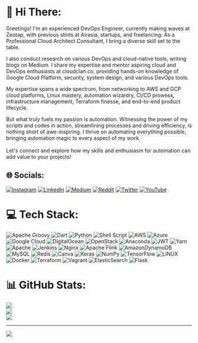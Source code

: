 # 💫 Hi There:
Greetings! I'm an experienced DevOps Engineer, currently making waves at Zeotap, with previous stints at Airasia, startups, and freelancing. As a Professional Cloud Architect Consultant, I bring a diverse skill set to the table.

I also conduct research on various DevOps and cloud-native tools, writing blogs on Medium. I share my expertise and mentor aspiring cloud and DevOps enthusiasts at cloudclan.co, providing hands-on knowledge of Google Cloud Platform, security, system design, and various DevOps tools.

My expertise spans a wide spectrum, from networking to AWS and GCP cloud platforms, Linux mastery, automation wizardry, CI/CD prowess, infrastructure management, Terraform finesse, and end-to-end product lifecycle.

But what truly fuels my passion is automation. Witnessing the power of my scripts and codes in action, streamlining processes and driving efficiency, is nothing short of awe-inspiring. I thrive on automating everything possible, bringing automation magic to every aspect of my work.<br><br>Let's connect and explore how my skills and enthusiasm for automation can add value to your projects!


## 🌐 Socials:
[![Instagram](https://img.shields.io/badge/Instagram-%23E4405F.svg?logo=Instagram&logoColor=white)](https://instagram.com/rahulkprajapati11) [![LinkedIn](https://img.shields.io/badge/LinkedIn-%230077B5.svg?logo=linkedin&logoColor=white)](https://linkedin.com/in/rahulkumarprajapati) [![Medium](https://img.shields.io/badge/Medium-12100E?logo=medium&logoColor=white)](https://medium.com/@rahulkprajapati) [![Reddit](https://img.shields.io/badge/Reddit-%23FF4500.svg?logo=Reddit&logoColor=white)](https://reddit.com/user/rahul_prajapati11) [![Twitter](https://img.shields.io/badge/Twitter-%231DA1F2.svg?logo=Twitter&logoColor=white)](https://twitter.com/prajapatikrahul) [![YouTube](https://img.shields.io/badge/YouTube-%23FF0000.svg?logo=YouTube&logoColor=white)](https://youtube.com/@rahulprajapati1733) 

# 💻 Tech Stack:
![Apache Groovy](https://img.shields.io/badge/Apache%20Groovy-4298B8.svg?style=plastic&logo=Apache+Groovy&logoColor=white) ![Dart](https://img.shields.io/badge/dart-%230175C2.svg?style=plastic&logo=dart&logoColor=white) ![Python](https://img.shields.io/badge/python-3670A0?style=plastic&logo=python&logoColor=ffdd54) ![Shell Script](https://img.shields.io/badge/shell_script-%23121011.svg?style=plastic&logo=gnu-bash&logoColor=white) ![AWS](https://img.shields.io/badge/AWS-%23FF9900.svg?style=plastic&logo=amazon-aws&logoColor=white) ![Azure](https://img.shields.io/badge/azure-%230072C6.svg?style=plastic&logo=azure-devops&logoColor=white) ![Google Cloud](https://img.shields.io/badge/Google%20Cloud-%234285F4.svg?style=plastic&logo=google-cloud&logoColor=white) ![DigitalOcean](https://img.shields.io/badge/DigitalOcean-%230167ff.svg?style=plastic&logo=digitalOcean&logoColor=white) ![OpenStack](https://img.shields.io/badge/Openstack-%23f01742.svg?style=plastic&logo=openstack&logoColor=white) ![Anaconda](https://img.shields.io/badge/Anaconda-%2344A833.svg?style=plastic&logo=anaconda&logoColor=white) ![JWT](https://img.shields.io/badge/JWT-black?style=plastic&logo=JSON%20web%20tokens) ![Yarn](https://img.shields.io/badge/yarn-%232C8EBB.svg?style=plastic&logo=yarn&logoColor=white) ![Apache](https://img.shields.io/badge/apache-%23D42029.svg?style=plastic&logo=apache&logoColor=white) ![Jenkins](https://img.shields.io/badge/jenkins-%232C5263.svg?style=plastic&logo=jenkins&logoColor=white) ![Nginx](https://img.shields.io/badge/nginx-%23009639.svg?style=plastic&logo=nginx&logoColor=white) ![Apache Flink](https://img.shields.io/badge/Apache%20Flink-E6526F?style=plastic&logo=Apache%20Flink&logoColor=white) ![AmazonDynamoDB](https://img.shields.io/badge/Amazon%20DynamoDB-4053D6?style=plastic&logo=Amazon%20DynamoDB&logoColor=white) ![MySQL](https://img.shields.io/badge/mysql-%2300f.svg?style=plastic&logo=mysql&logoColor=white) ![Redis](https://img.shields.io/badge/redis-%23DD0031.svg?style=plastic&logo=redis&logoColor=white) ![Canva](https://img.shields.io/badge/Canva-%2300C4CC.svg?style=plastic&logo=Canva&logoColor=white) ![Keras](https://img.shields.io/badge/Keras-%23D00000.svg?style=plastic&logo=Keras&logoColor=white) ![NumPy](https://img.shields.io/badge/numpy-%23013243.svg?style=plastic&logo=numpy&logoColor=white) ![TensorFlow](https://img.shields.io/badge/TensorFlow-%23FF6F00.svg?style=plastic&logo=TensorFlow&logoColor=white) ![LINUX](https://img.shields.io/badge/Linux-FCC624?style=plastic&logo=linux&logoColor=black) ![Docker](https://img.shields.io/badge/docker-%230db7ed.svg?style=plastic&logo=docker&logoColor=white) ![Terraform](https://img.shields.io/badge/terraform-%235835CC.svg?style=plastic&logo=terraform&logoColor=white) ![Vagrant](https://img.shields.io/badge/vagrant-%231563FF.svg?style=plastic&logo=vagrant&logoColor=white) ![ElasticSearch](https://img.shields.io/badge/-ElasticSearch-005571?style=plastic&logo=elasticsearch) ![Flask](https://img.shields.io/badge/flask-%23000.svg?style=plastic&logo=flask&logoColor=white)
# 📊 GitHub Stats:
![](https://github-readme-stats.vercel.app/api?username=Rahulkprajapati&theme=dark&hide_border=false&include_all_commits=true&count_private=true)<br/>
![](https://github-readme-streak-stats.herokuapp.com/?user=Rahulkprajapati&theme=dark&hide_border=false)<br/>
![](https://github-readme-stats.vercel.app/api/top-langs/?username=Rahulkprajapati&theme=dark&hide_border=false&include_all_commits=true&count_private=true&layout=compact)

---
[![](https://visitcount.itsvg.in/api?id=Rahulkprajapati&label=Profile%20Views&color=10&icon=6&pretty=false)](https://visitcount.itsvg.in)

<!-- Proudly created with GPRM ( https://gprm.itsvg.in ) -->
